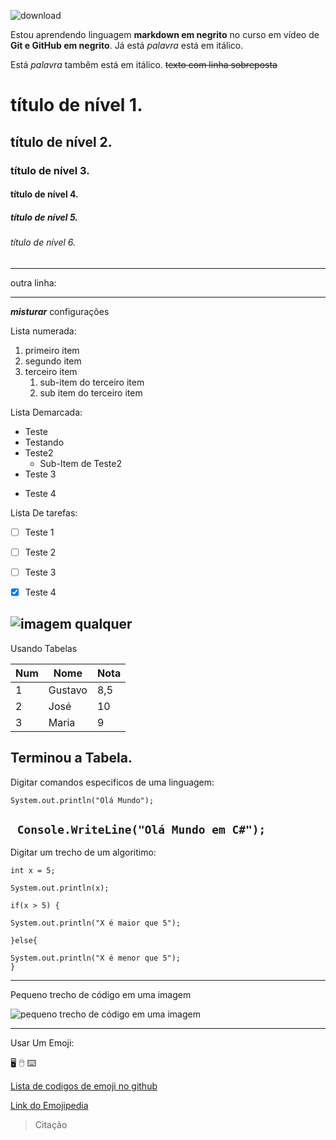 ![download](https://user-images.githubusercontent.com/50236148/143042820-4207207e-e851-4324-8523-41785ac6a1f8.png)


Estou aprendendo linguagem **markdown em negrito** no curso em vídeo de __Git e GitHub em negrito__.  Já está *palavra* está em itálico.

Está _palavra_ tambêm está em itálico. ~~texto com linha sobreposta~~ 

# título de nível 1.

## título de nível 2.

### título de nível 3.

#### título de nível 4.

##### título de nível 5.

###### título de nível 6.

---

outra linha:

***


__*misturar*__ configurações


Lista numerada:

1. primeiro item
1. segundo item
1. terceiro item
   1. sub-item do terceiro item
   2. sub item do terceiro item
   



Lista Demarcada:

* Teste
* Testando
* Teste2
   * Sub-Item de Teste2
* Teste 3
- Teste 4


Lista De tarefas:

- [ ] Teste 1
- [ ] Teste 2
- [ ] Teste 3
- [x] Teste 4


![imagem qualquer](http://cdn.shopify.com/s/files/1/2425/3665/products/102-022_1200x1200.jpg?v=1574792050)
---


Usando Tabelas

Num|Nome|Nota
---|---|---
1 | Gustavo | 8,5
2 | José | 10
3 | Maria | 9

Terminou a Tabela.
---


Digitar comandos especificos de uma linguagem:

`System.out.println("Olá Mundo");`

` Console.WriteLine("Olá Mundo em C#");`
---

Digitar um trecho de um algoritimo:

```
int x = 5;

System.out.println(x);

if(x > 5) {

System.out.println("X é maior que 5");

}else{

System.out.println("X é menor que 5");
}

```
---

Pequeno trecho de código em uma imagem


![pequeno trecho de código em uma imagem](https://user-images.githubusercontent.com/50236148/143047258-dc0005f2-b0f2-42ed-91a7-dfe56a9a7363.jpg)

---


Usar Um Emoji:

🖥️ 🖱️ ⌨️


[Lista de codigos de emoji no github](https://github.com/ikatyang/emoji-cheat-sheet)




[Link do Emojipedia](https://emojipedia.org/)


>Citação

